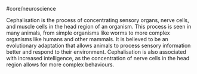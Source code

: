 #core/neuroscience 

Cephalisation is the process of concentrating sensory organs, nerve cells, and muscle cells in the head region of an organism. This process is seen in many animals, from simple organisms like worms to more complex organisms like humans and other mammals. It is believed to be an evolutionary adaptation that allows animals to process sensory information better and respond to their environment. Cephalisation is also associated with increased intelligence, as the concentration of nerve cells in the head region allows for more complex behaviours.